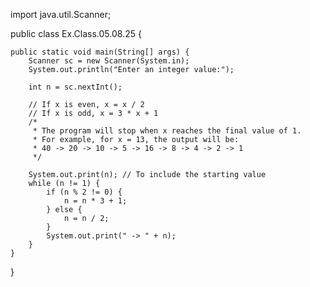 import java.util.Scanner;

public class Ex.Class.05.08.25 {

    public static void main(String[] args) {
        Scanner sc = new Scanner(System.in);
        System.out.println("Enter an integer value:");

        int n = sc.nextInt();

        // If x is even, x = x / 2
        // If x is odd, x = 3 * x + 1
        /*
         * The program will stop when x reaches the final value of 1.
         * For example, for x = 13, the output will be:
         * 40 -> 20 -> 10 -> 5 -> 16 -> 8 -> 4 -> 2 -> 1
         */

        System.out.print(n); // To include the starting value
        while (n != 1) {
            if (n % 2 != 0) {
                n = n * 3 + 1;
            } else {
                n = n / 2;
            }
            System.out.print(" -> " + n);
        }
    }
}

